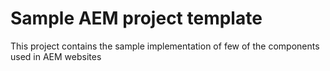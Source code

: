 # Sample AEM project template

This project contains the sample implementation of few of the components used in AEM websites